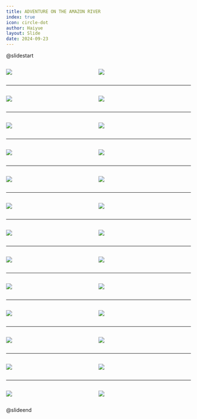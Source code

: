 ```yaml
---
title: ADVENTURE ON THE AMAZON RIVER
index: true
icon: circle-dot
author: Haiyue
layout: Slide
date: 2024-09-23
---
```

 
@slidestart

<div style="display:flex">
<div style="flex:1">

![](https://raw.githubusercontent.com/yclord/reading/refs/heads/master/english/Level-V/ADVENTURE%20ON%20THE%20AMAZON%20RIVER/001.webp)
</div>
<div style="flex:1">

![](https://raw.githubusercontent.com/yclord/reading/refs/heads/master/english/Level-V/ADVENTURE%20ON%20THE%20AMAZON%20RIVER/002.webp)
</div>
</div>

---

<div style="display:flex">
<div style="flex:1">

![](https://raw.githubusercontent.com/yclord/reading/refs/heads/master/english/Level-V/ADVENTURE%20ON%20THE%20AMAZON%20RIVER/003.webp)
</div>
<div style="flex:1">

![](https://raw.githubusercontent.com/yclord/reading/refs/heads/master/english/Level-V/ADVENTURE%20ON%20THE%20AMAZON%20RIVER/004.webp)
</div>
</div>

---

<div style="display:flex">
<div style="flex:1">

![](https://raw.githubusercontent.com/yclord/reading/refs/heads/master/english/Level-V/ADVENTURE%20ON%20THE%20AMAZON%20RIVER/005.webp)
</div>
<div style="flex:1">

![](https://raw.githubusercontent.com/yclord/reading/refs/heads/master/english/Level-V/ADVENTURE%20ON%20THE%20AMAZON%20RIVER/006.webp)
</div>
</div>

---

<div style="display:flex">
<div style="flex:1">

![](https://raw.githubusercontent.com/yclord/reading/refs/heads/master/english/Level-V/ADVENTURE%20ON%20THE%20AMAZON%20RIVER/007.webp)
</div>
<div style="flex:1">

![](https://raw.githubusercontent.com/yclord/reading/refs/heads/master/english/Level-V/ADVENTURE%20ON%20THE%20AMAZON%20RIVER/008.webp)
</div>
</div>

---

<div style="display:flex">
<div style="flex:1">

![](https://raw.githubusercontent.com/yclord/reading/refs/heads/master/english/Level-V/ADVENTURE%20ON%20THE%20AMAZON%20RIVER/009.webp)
</div>
<div style="flex:1">

![](https://raw.githubusercontent.com/yclord/reading/refs/heads/master/english/Level-V/ADVENTURE%20ON%20THE%20AMAZON%20RIVER/010.webp)
</div>
</div>

---

<div style="display:flex">
<div style="flex:1">

![](https://raw.githubusercontent.com/yclord/reading/refs/heads/master/english/Level-V/ADVENTURE%20ON%20THE%20AMAZON%20RIVER/011.webp)
</div>
<div style="flex:1">

![](https://raw.githubusercontent.com/yclord/reading/refs/heads/master/english/Level-V/ADVENTURE%20ON%20THE%20AMAZON%20RIVER/012.webp)
</div>
</div>

---

<div style="display:flex">
<div style="flex:1">

![](https://raw.githubusercontent.com/yclord/reading/refs/heads/master/english/Level-V/ADVENTURE%20ON%20THE%20AMAZON%20RIVER/013.webp)
</div>
<div style="flex:1">

![](https://raw.githubusercontent.com/yclord/reading/refs/heads/master/english/Level-V/ADVENTURE%20ON%20THE%20AMAZON%20RIVER/014.webp)
</div>
</div>

---

<div style="display:flex">
<div style="flex:1">

![](https://raw.githubusercontent.com/yclord/reading/refs/heads/master/english/Level-V/ADVENTURE%20ON%20THE%20AMAZON%20RIVER/015.webp)
</div>
<div style="flex:1">

![](https://raw.githubusercontent.com/yclord/reading/refs/heads/master/english/Level-V/ADVENTURE%20ON%20THE%20AMAZON%20RIVER/016.webp)
</div>
</div>

---

<div style="display:flex">
<div style="flex:1">

![](https://raw.githubusercontent.com/yclord/reading/refs/heads/master/english/Level-V/ADVENTURE%20ON%20THE%20AMAZON%20RIVER/017.webp)
</div>
<div style="flex:1">

![](https://raw.githubusercontent.com/yclord/reading/refs/heads/master/english/Level-V/ADVENTURE%20ON%20THE%20AMAZON%20RIVER/018.webp)
</div>
</div>

---

<div style="display:flex">
<div style="flex:1">

![](https://raw.githubusercontent.com/yclord/reading/refs/heads/master/english/Level-V/ADVENTURE%20ON%20THE%20AMAZON%20RIVER/019.webp)
</div>
<div style="flex:1">

![](https://raw.githubusercontent.com/yclord/reading/refs/heads/master/english/Level-V/ADVENTURE%20ON%20THE%20AMAZON%20RIVER/020.webp)
</div>
</div>

---

<div style="display:flex">
<div style="flex:1">

![](https://raw.githubusercontent.com/yclord/reading/refs/heads/master/english/Level-V/ADVENTURE%20ON%20THE%20AMAZON%20RIVER/021.webp)
</div>
<div style="flex:1">

![](https://raw.githubusercontent.com/yclord/reading/refs/heads/master/english/Level-V/ADVENTURE%20ON%20THE%20AMAZON%20RIVER/022.webp)
</div>
</div>

---

<div style="display:flex">
<div style="flex:1">

![](https://raw.githubusercontent.com/yclord/reading/refs/heads/master/english/Level-V/ADVENTURE%20ON%20THE%20AMAZON%20RIVER/023.webp)
</div>
<div style="flex:1">

![](https://raw.githubusercontent.com/yclord/reading/refs/heads/master/english/Level-V/ADVENTURE%20ON%20THE%20AMAZON%20RIVER/024.webp)
</div>
</div>

---

<div style="display:flex">
<div style="flex:1">

![](https://raw.githubusercontent.com/yclord/reading/refs/heads/master/english/Level-V/ADVENTURE%20ON%20THE%20AMAZON%20RIVER/025.webp)
</div>
<div style="flex:1">

![](https://raw.githubusercontent.com/yclord/reading/refs/heads/master/english/Level-V/ADVENTURE%20ON%20THE%20AMAZON%20RIVER/026.webp)
</div>
</div>

@slideend